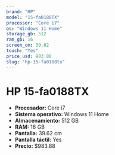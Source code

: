 ```yaml
---
brand: "HP"
model: "15-fa0188TX"
processor: "Core i7"
os: "Windows 11 Home"
storage_gb: 512
ram_gb: 16
screen_cm: 39.62
touch: "Yes"
price_usd: 983.88
slug: "hp-15-fa0188tx"
---
```


# HP 15-fa0188TX

- **Procesador:** Core i7
- **Sistema operativo:** Windows 11 Home
- **Almacenamiento:** 512 GB
- **RAM:** 16 GB
- **Pantalla:** 39.62 cm
- **Pantalla táctil:** Yes
- **Precio:** $983.88
